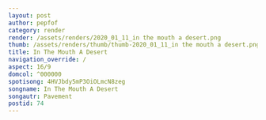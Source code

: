 ```yaml
---
layout: post
author: pepfof
category: render
render: /assets/renders/2020_01_11_in the mouth a desert.png
thumb: /assets/renders/thumb/thumb-2020_01_11_in the mouth a desert.png
title: In The Mouth A Desert
navigation_override: /
aspect: 16/9
domcol: ^000000
spotisong: 4HVJbdy5mP3OiOLmcN8zeg
songname: In The Mouth A Desert
songautr: Pavement
postid: 74
---
```


<!--USER BEGIN 1-->

<!--USER END 1-->

<!--more-->
<!--USER BEGIN 2-->

<!--USER END 2-->

